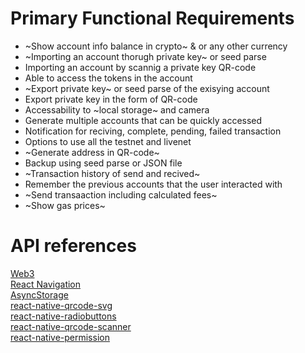 # Primary Functional Requirements 
- ~Show account info balance in crypto~ & or any other currency  
- ~Importing an account thorugh private key~ or seed parse 
- Importing an account by scannig a private key QR-code
- Able to access the tokens in the account 
- ~Export private key~ or seed parse of the exisying account 
- Export private key in the form of QR-code
- Accessability to ~local storage~ and camera 
- Generate multiple accounts that can be quickly accessed 
- Notification for reciving, complete, pending, failed transaction 
- Options to use all the testnet and livenet 
- ~Generate address in QR-code~
- Backup using seed parse or JSON file
- ~Transaction history of send and recived~ 
- Remember the previous accounts that the user interacted with 
- ~Send transaaction including calculated fees~ 
- ~Show gas prices~ 

# API references 
[Web3](https://web3js.readthedocs.io/en/v1.2.11/index.html)<br/>
[React Navigation](https://reactnavigation.org/)<br/>
[AsyncStorage](https://react-native-community.github.io/async-storage/)<br/>
[react-native-qrcode-svg](https://www.npmjs.com/package/react-native-qrcode-svg)<br/>
[react-native-radiobuttons](https://www.npmjs.com/package/react-native-qrcode-svg)<br/>
[react-native-qrcode-scanner](https://www.npmjs.com/package/react-native-qrcode-scanner)<br/>
[react-native-permission](https://www.npmjs.com/package/react-native-permissions)<br/>
